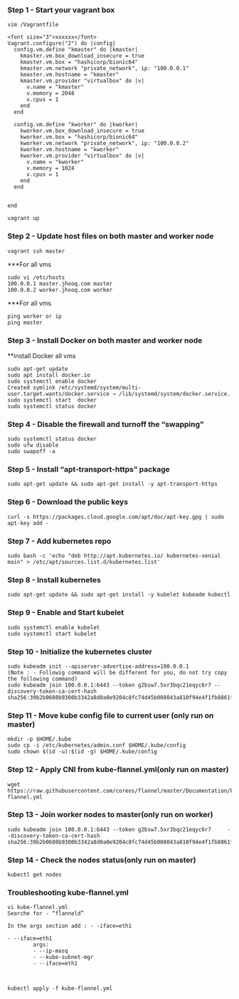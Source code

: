 

### Step 1 - Start your vagrant box

```
vim /Vagrantfile
```
```
<font size="3">xxxxxx</font> 
Vagrant.configure("2") do |config|
  config.vm.define "kmaster" do |kmaster|
    kmaster.vm.box_download_insecure = true
    kmaster.vm.box = "hashicorp/bionic64"
    kmaster.vm.network "private_network", ip: "100.0.0.1"
    kmaster.vm.hostname = "kmaster"
    kmaster.vm.provider "virtualbox" do |v|
      v.name = "kmaster"
      v.memory = 2048
      v.cpus = 1
    end
  end

  config.vm.define "kworker" do |kworker|
    kworker.vm.box_download_insecure = true
    kworker.vm.box = "hashicorp/bionic64"
    kworker.vm.network "private_network", ip: "100.0.0.2"
    kworker.vm.hostname = "kworker"
    kworker.vm.provider "virtualbox" do |v|
      v.name = "kworker"
      v.memory = 1024
      v.cpus = 1
    end
  end


end

```

```
vagrant up 
```
### Step 2 - Update host files on both master and worker node
```
vagrant ssh master
```
***For all vms
```
sudo vi /etc/hosts
100.0.0.1 master.jhooq.com master
100.0.0.2 worker.jhooq.com worker
```
***For all vms
```
ping worker or ip
ping master
```
### Step 3 - Install Docker on both master and worker node
 **install Docker all vms
```
sudo apt-get update
sudo apt install docker.io
sudo systemctl enable docker
Created symlink /etc/systemd/system/multi-user.target.wants/docker.service → /lib/systemd/system/docker.service.
sudo systemctl start  docker
sudo systemctl status docker
```
### Step 4 - Disable the firewall and turnoff the “swapping”
```
sudo systemctl status docker
sudo ufw disable
sudo swapoff -a
```
### Step 5 - Install “apt-transport-https” package
``` 
sudo apt-get update && sudo apt-get install -y apt-transport-https 
```
### Step 6 - Download the public keys
``` 
curl -s https://packages.cloud.google.com/apt/doc/apt-key.gpg | sudo apt-key add - 
```
### Step 7 - Add kubernetes repo
``` 
sudo bash -c 'echo "deb http://apt.kubernetes.io/ kubernetes-xenial main" > /etc/apt/sources.list.d/kubernetes.list' 
```
### Step 8 - Install kubernetes
``` 
sudo apt-get update && sudo apt-get install -y kubelet kubeadm kubectl 
```

### Step 9 - Enable and Start kubelet
``` 
sudo systemctl enable kubelet
sudo systemctl start kubelet 
````
### Step 10 - Initialize the kubernetes cluster
```
sudo kubeadm init --apiserver-advertise-address=100.0.0.1
(Note : - Followig command will be different for you, do not try copy the following command)
sudo kubeadm join 100.0.0.1:6443 --token g2bsw7.5xr3bqc21eqyc6r7 --discovery-token-ca-cert-hash sha256:39b2b0608b9300b3342a8d0a0e9204c8fc74d45b008043a810f94e4f1fb8861f
```

### Step 11 - Move kube config file to current user (only run on master)
```
mkdir -p $HOME/.kube
sudo cp -i /etc/kubernetes/admin.conf $HOME/.kube/config
sudo chown $(id -u):$(id -g) $HOME/.kube/config
```

### Step 12 - Apply CNI from kube-flannel.yml(only run on master)
```
wget https://raw.githubusercontent.com/coreos/flannel/master/Documentation/kube-flannel.yml 
```

### Step 13 - Join worker nodes to master(only run on worker)
```
sudo kubeadm join 100.0.0.1:6443 --token g2bsw7.5xr3bqc21eqyc6r7     --discovery-token-ca-cert-hash sha256:39b2b0608b9300b3342a8d0a0e9204c8fc74d45b008043a810f94e4f1fb8861f
```

### Step 14 - Check the nodes status(only run on master)
``` 
kubectl get nodes 
```

### Troubleshooting kube-flannel.yml
```ip a s
vi kube-flannel.yml
Searche for - “flanneld”

In the args section add : - -iface=eth1

- --iface=eth1
        args:
        - --ip-masq
        - --kube-subnet-mgr
        - --iface=eth1



kubectl apply -f kube-flannel.yml


```
